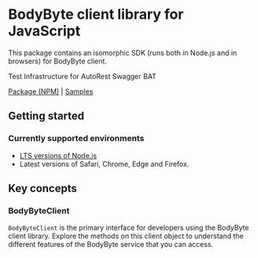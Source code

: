 # BodyByte client library for JavaScript

This package contains an isomorphic SDK (runs both in Node.js and in browsers) for BodyByte client.

Test Infrastructure for AutoRest Swagger BAT

[Package (NPM)](https://www.npmjs.com/package/@msinternal/body-byte) |
[Samples](https://github.com/Azure-Samples/azure-samples-js-management)

## Getting started

### Currently supported environments

- [LTS versions of Node.js](https://nodejs.org/about/releases/)
- Latest versions of Safari, Chrome, Edge and Firefox.




## Key concepts

### BodyByteClient

`BodyByteClient` is the primary interface for developers using the BodyByte client library. Explore the methods on this client object to understand the different features of the BodyByte service that you can access.

